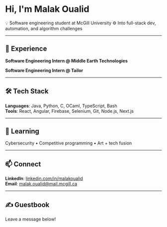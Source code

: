 # Hi, I'm Malak Oualid

💡 Software engineering student at McGill University
⚙️ Into full-stack dev, automation, and algorithm challenges

---

## 💼 Experience

**Software Engineering Intern @ Middle Earth Technologies**  

**Software Engineering Intern @ Tailor**  

---

## 🛠 Tech Stack

**Languages**: Java, Python, C, OCaml, TypeScript, Bash  
**Tools**: React, Angular, Firebase, Selenium, Git, Node.js, Next.js

---

## 🌱 Learning

Cybersecurity • Competitive programming • Art + tech fusion

---

## 📫 Connect

**LinkedIn**: [linkedin.com/in/malakoualid](https://www.linkedin.com/in/malakoualid/)  
**Email**: malak.oualid@mail.mcgill.ca

---

## ✍️ Guestbook

Leave a message below!

<script src="https://giscus.app/client.js"
        data-repo="Malak-Oualid/Malak-Oualid"
        data-repo-id="R_kgDOPeGdYw"
        data-category="[ENTER CATEGORY NAME HERE]"
        data-category-id="[ENTER CATEGORY ID HERE]"
        data-mapping="pathname"
        data-strict="0"
        data-reactions-enabled="1"
        data-emit-metadata="0"
        data-input-position="bottom"
        data-theme="preferred_color_scheme"
        data-lang="en"
        crossorigin="anonymous"
        async>
</script>
